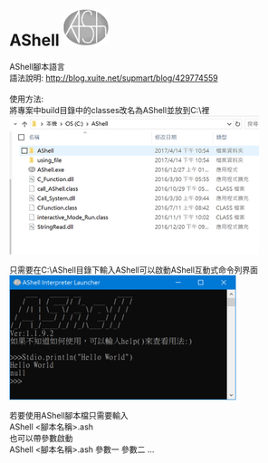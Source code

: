 # AShell <img src="./AShell_LOGO3.png" width="80px"></img>
AShell腳本語言\
語法說明:
http://blog.xuite.net/supmart/blog/429774559 \
\
使用方法:\
將專案中build目錄中的classes改名為AShell並放到C:\裡 \
![Alt text](image1.PNG)

只需要在C:\AShell目錄下輸入AShell可以啟動AShell互動式命令列界面 \
<img src="image2.PNG" width="400">

若要使用AShell腳本檔只需要輸入\
AShell <腳本名稱>.ash\
也可以帶參數啟動\
AShell <腳本名稱>.ash 參數一 參數二 ...
